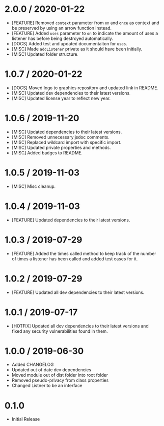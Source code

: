 2.0.0 / 2020-01-22
==================
* [FEATURE] Removed `context` parameter from `on` and `once` as context and be preserved by using an arrow function instead.
* [FEATURE] Added `uses` parameter to `on` to indicate the amount of uses a listener has before being destroyed automatically.
* [DOCS] Added test and updated documentaiton for `uses`.
* [MISC] Made `addListener` private as it should have been initially.
* [MISC] Updated folder structure.

1.0.7 / 2020-01-22
==================
* [DOCS] Moved logo to graphics repository and updated link in README.
* [MISC] Updated dev dependencies to their latest versions.
* [MISC] Updated license year to reflect new year.

1.0.6 / 2019-11-20
==================
* [MISC] Updated dependencies to their latest versions.
* [MISC] Removed unnecessary jsdoc comments.
* [MISC] Replaced wildcard import with specific import.
* [MISC] Updated private properties and methods.
* [MISC] Added badges to README.

1.0.5 / 2019-11-03
==================
* [MISC] Misc cleanup.

1.0.4 / 2019-11-03
==================
* [FEATURE] Updated dependencies to their latest versions.

1.0.3 / 2019-07-29
==================
* [FEATURE] Added the times called method to keep track of the number of times a listener has been called and added test cases for it.

1.0.2 / 2019-07-29
==================
* [FEATURE] Updated all dev dependencies to their latest versions.

1.0.1 / 2019-07-17
==================
* [HOTFIX] Updated all dev dependencies to their latest versions and fixed any security vulnerabilities found in them.

1.0.0 / 2019-06-30
==================
* Added CHANGELOG
* Updated out of date dev dependencies
* Moved module out of dist folder into root folder
* Removed pseudo-privacy from class properties
* Changed Listner to be an interface

0.1.0
==================
* Initial Release